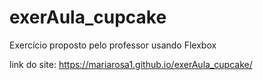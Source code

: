 # exerAula_cupcake
Exercício proposto pelo professor usando Flexbox

link do site: https://mariarosa1.github.io/exerAula_cupcake/

